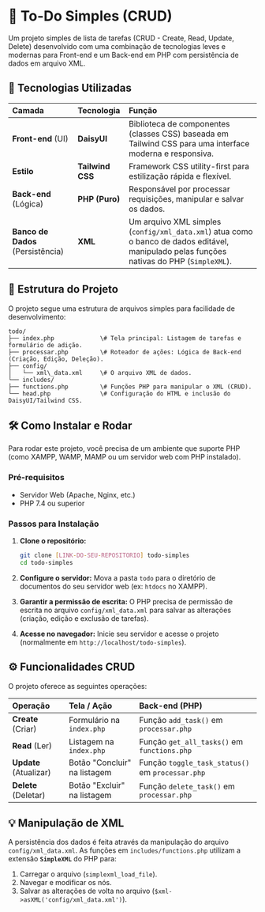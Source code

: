 # 📝 To-Do Simples (CRUD)

Um projeto simples de lista de tarefas (CRUD - Create, Read, Update, Delete) desenvolvido com uma combinação de tecnologias leves e modernas para Front-end e um Back-end em PHP com persistência de dados em arquivo XML.

## 🚀 Tecnologias Utilizadas

| Camada | Tecnologia | Função |
| :--- | :--- | :--- |
| **Front-end** (UI) | **DaisyUI** | Biblioteca de componentes (classes CSS) baseada em Tailwind CSS para uma interface moderna e responsiva. |
| **Estilo** | **Tailwind CSS** | Framework CSS utility-first para estilização rápida e flexível. |
| **Back-end** (Lógica) | **PHP (Puro)** | Responsável por processar requisições, manipular e salvar os dados. |
| **Banco de Dados** (Persistência) | **XML** | Um arquivo XML simples (`config/xml_data.xml`) atua como o banco de dados editável, manipulado pelas funções nativas do PHP (`SimpleXML`). |

## 📁 Estrutura do Projeto

O projeto segue uma estrutura de arquivos simples para facilidade de desenvolvimento:

```
todo/
├── index.php             \# Tela principal: Listagem de tarefas e formulário de adição.
├── processar.php         \# Roteador de ações: Lógica de Back-end (Criação, Edição, Deleção).
├── config/
│   └── xml\_data.xml     \# O arquivo XML de dados.
└── includes/
├── functions.php         \# Funções PHP para manipular o XML (CRUD).
└── head.php              \# Configuração do HTML e inclusão do DaisyUI/Tailwind CSS.
```

## 🛠️ Como Instalar e Rodar

Para rodar este projeto, você precisa de um ambiente que suporte PHP (como XAMPP, WAMP, MAMP ou um servidor web com PHP instalado).

### Pré-requisitos

* Servidor Web (Apache, Nginx, etc.)
* PHP 7.4 ou superior

### Passos para Instalação

1.  **Clone o repositório:**
    ```bash
    git clone [LINK-DO-SEU-REPOSITORIO] todo-simples
    cd todo-simples
    ```

2.  **Configure o servidor:**
    Mova a pasta `todo` para o diretório de documentos do seu servidor web (ex: `htdocs` no XAMPP).

3.  **Garantir a permissão de escrita:**
    O PHP precisa de permissão de escrita no arquivo `config/xml_data.xml` para salvar as alterações (criação, edição e exclusão de tarefas).

4.  **Acesse no navegador:**
    Inicie seu servidor e acesse o projeto (normalmente em `http://localhost/todo-simples`).

## ⚙️ Funcionalidades CRUD

O projeto oferece as seguintes operações:

| Operação | Tela / Ação | Back-end (PHP) |
| :--- | :--- | :--- |
| **Create** (Criar) | Formulário na `index.php` | Função `add_task()` em `processar.php` |
| **Read** (Ler) | Listagem na `index.php` | Função `get_all_tasks()` em `functions.php` |
| **Update** (Atualizar) | Botão "Concluir" na listagem | Função `toggle_task_status()` em `processar.php` |
| **Delete** (Deletar) | Botão "Excluir" na listagem | Função `delete_task()` em `processar.php` |

## 💡 Manipulação de XML

A persistência dos dados é feita através da manipulação do arquivo `config/xml_data.xml`. As funções em `includes/functions.php` utilizam a extensão **`SimpleXML`** do PHP para:

1.  Carregar o arquivo (`simplexml_load_file`).
2.  Navegar e modificar os nós.
3.  Salvar as alterações de volta no arquivo (`$xml->asXML('config/xml_data.xml')`).
